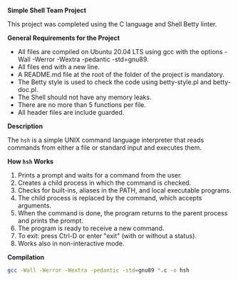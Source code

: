 **Simple Shell Team Project**

This project was completed using the C language and Shell Betty linter.

**General Requirements for the Project**

- All files are compiled on Ubuntu 20.04 LTS using gcc with the options -Wall -Werror -Wextra -pedantic -std=gnu89.
- All files end with a new line.
- A README.md file at the root of the folder of the project is mandatory.
- The Betty style is used to check the code using betty-style.pl and betty-doc.pl.
- The Shell should not have any memory leaks.
- There are no more than 5 functions per file.
- All header files are include guarded.

**Description**

The `hsh` is a simple UNIX command language interpreter that reads commands from either a file or standard input and executes them.

**How `hsh` Works**

1. Prints a prompt and waits for a command from the user.
2. Creates a child process in which the command is checked.
3. Checks for built-ins, aliases in the PATH, and local executable programs.
4. The child process is replaced by the command, which accepts arguments.
5. When the command is done, the program returns to the parent process and prints the prompt.
6. The program is ready to receive a new command.
7. To exit: press Ctrl-D or enter "exit" (with or without a status).
8. Works also in non-interactive mode.

**Compilation**

```bash
gcc -Wall -Werror -Wextra -pedantic -std=gnu89 *.c -o hsh
